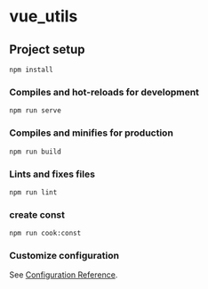 # vue_utils

## Project setup
```
npm install
```

### Compiles and hot-reloads for development
```
npm run serve
```

### Compiles and minifies for production
```
npm run build
```

### Lints and fixes files
```
npm run lint
```

### create const
```
npm run cook:const
```

### Customize configuration
See [Configuration Reference](https://cli.vuejs.org/config/).
